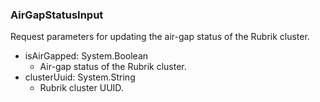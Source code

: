 ### AirGapStatusInput
Request parameters for updating the air-gap status of the Rubrik cluster.

- isAirGapped: System.Boolean
  - Air-gap status of the Rubrik cluster.
- clusterUuid: System.String
  - Rubrik cluster UUID.
